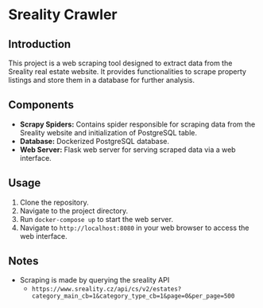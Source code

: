 # Sreality Crawler

## Introduction
This project is a web scraping tool designed to extract data from the Sreality real estate website. It provides functionalities to scrape property listings and store them in a database for further analysis.

## Components
- **Scrapy Spiders:** Contains spider responsible for scraping data from the Sreality website and initialization of PostgreSQL table.
- **Database:** Dockerized PostgreSQL database.
- **Web Server:** Flask web server for serving scraped data via a web interface.

## Usage
1. Clone the repository.
2. Navigate to the project directory.
3. Run `docker-compose up` to start the web server.
4. Navigate to `http://localhost:8080` in your web browser to access the web interface.

## Notes
- Scraping is made by querying the sreality API
    - `https://www.sreality.cz/api/cs/v2/estates?category_main_cb=1&category_type_cb=1&page=0&per_page=500`
